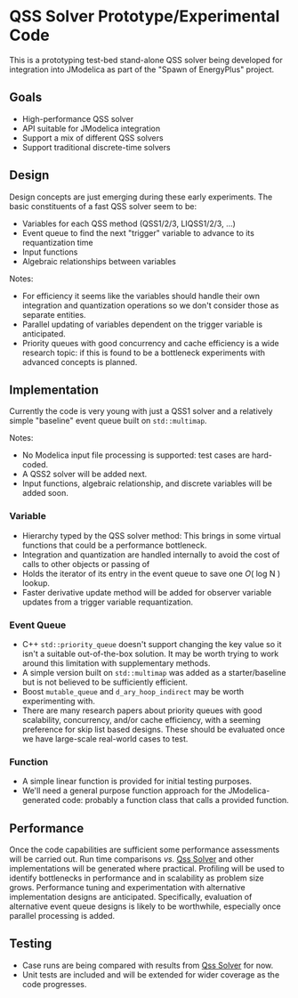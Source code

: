 # QSS Solver Prototype/Experimental Code

This is a prototyping test-bed stand-alone QSS solver being developed for integration into JModelica as part of the "Spawn of EnergyPlus" project.

## Goals

* High-performance QSS solver
* API suitable for JModelica integration
* Support a mix of different QSS solvers
* Support traditional discrete-time solvers

## Design

Design concepts are just emerging during these early experiments.
The basic constituents of a fast QSS solver seem to be:
* Variables for each QSS method (QSS1/2/3, LIQSS1/2/3, ...)
* Event queue to find the next "trigger" variable to advance to its requantization time
* Input functions
* Algebraic relationships between variables

Notes:
* For efficiency it seems like the variables should handle their own integration and quantization operations so we don't consider those as separate entities.
* Parallel updating of variables dependent on the trigger variable is anticipated.
* Priority queues with good concurrency and cache efficiency is a wide research topic: if this is found to be a bottleneck experiments with advanced concepts is planned.

## Implementation

Currently the code is very young with just a QSS1 solver and a relatively simple "baseline" event queue built on `std::multimap`.

Notes:
* No Modelica input file processing is supported: test cases are hard-coded.
* A QSS2 solver will be added next.
* Input functions, algebraic relationship, and discrete variables will be added soon.

### Variable
* Hierarchy typed by the QSS solver method: This brings in some virtual functions that could be a performance bottleneck.
* Integration and quantization are handled internally to avoid the cost of calls to other objects or passing of 
* Holds the iterator of its entry in the event queue to save one _O_( log N ) lookup.
* Faster derivative update method will be added for observer variable updates from a trigger variable requantization.

### Event Queue
* C++ `std::priority_queue` doesn't support changing the key value so it isn't a suitable out-of-the-box solution. It may be worth trying to work around this limitation with supplementary methods.
* A simple version built on `std::multimap` was added as a starter/baseline but is not believed to be sufficiently efficient.
* Boost `mutable_queue` and `d_ary_hoop_indirect` may be worth experimenting with.
* There are many research papers about priority queues with good scalability, concurrency, and/or cache efficiency, with a seeming preference for skip list based designs. These should be evaluated once we have large-scale real-world cases to test.

### Function
* A simple linear function is provided for initial testing purposes.
* We'll need a general purpose function approach for the JModelica-generated code: probably a function class that calls a provided function.

## Performance

Once the code capabilities are sufficient some performance assessments will be carried out.
Run time comparisons _vs._ [Qss Solver](https://sourceforge.net/projects/qssengine/) and other implementations will be generated where practical.
Profiling will be used to identify bottlenecks in performance and in scalability as problem size grows.
Performance tuning and experimentation with alternative implementation designs are anticipated.
Specifically, evaluation of alternative event queue designs is likely to be worthwhile, especially once parallel processing is added.

## Testing

* Case runs are being compared with results from [Qss Solver](https://sourceforge.net/projects/qssengine/) for now.
* Unit tests are included and will be extended for wider coverage as the code progresses.